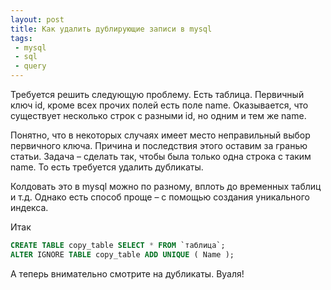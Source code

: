 ```yaml
---
layout: post
title: Как удалить дублирующие записи в mysql
tags:
 - mysql
 - sql
 - query
---
```


Требуется решить следующую проблему. Есть таблица. Первичный ключ id, кроме всех прочих полей есть поле name. Оказывается, что существует несколько строк с разными id, но одним и тем же name.

Понятно, что в некоторых случаях имеет место неправильный выбор первичного ключа. Причина и последствия этого оставим за гранью статьи. Задача – сделать так, чтобы была только одна строка с таким name. То есть требуется удалить дубликаты.

Колдовать это в mysql можно по разному, вплоть до временных таблиц и т.д. Однако есть способ проще – с помощью создания уникального индекса.

Итак

``` sql
CREATE TABLE copy_table SELECT * FROM `таблица`;
ALTER IGNORE TABLE copy_table ADD UNIQUE ( Name );
```

А теперь внимательно смотрите на дубликаты. Вуаля!
